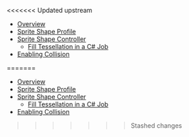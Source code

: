 <<<<<<< Updated upstream
* [Overview](index.md)
* [Sprite Shape Profile](SSProfile.md)
* [Sprite Shape Controller](SSController.md)
  * [Fill Tessellation in a C# Job](FillTessellation.md)
* [Enabling Collision](SSCollision.md)

=======
* [Overview](index.md)
* [Sprite Shape Profile](SSProfile.md)
* [Sprite Shape Controller](SSController.md)
  * [Fill Tessellation in a C# Job](FillTessellation.md)
* [Enabling Collision](SSCollision.md)

>>>>>>> Stashed changes
